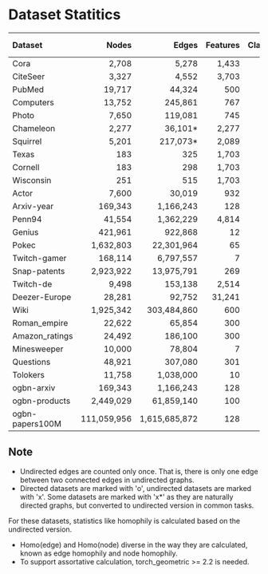 # Dataset Statitics 

| Dataset | Nodes | Edges | Features | Classes | Directed |Homo(edge) |Homo(node) | Assortativity | Avg. Degree | 
| :-----| ----: | ----: | ----: | ----: | :----: | ----: | ----: | ----: | ----: | 
| Cora         | 2,708   | 5,278     | 1,433 | 7 | x | 0.810 | 0.825 | -0.066 | 3.898 |
| CiteSeer     | 3,327   | 4,552     | 3,703 | 6 | x | 0.736 | 0.706 |  0.048 | 2.736 |
| PubMed       | 19,717  | 44,324    | 500  | 3 | x | 0.802 | 0.792 | -0.044 | 4.496 |
| Computers    | 13,752  | 245,861   | 767  | 10| x | 0.777 | 0.785 | -0.056 | 35.756| 
| Photo        | 7,650   | 119,081   | 745  | 8 | x | 0.827 | 0.836 | -0.045 | 31.132|
| Chameleon    | 2,277   | 36,101*   | 2,277 | 10| x*| 0.235 | 0.104 | -0.113 | 31.709| 
| Squirrel     | 5,201   | 217,073*  | 2,089 | 5 | x*| 0.224 | 0.089 |  0.374 | 83.474|
| Texas        |  183   |   325    | 1,703 | 5 | x*| 0.108 | 0.065 | -0.346 | 1.776 |
| Cornell      |  183   |   298    | 1,703 | 5 | x*| 0.305 | 0.212 | -0.384 | 1.628 |
| Wisconsin    |  251   |   515    | 1,703 | 5 | x*| 0.196 | 0.172 | -0.272 | 2.052 |
| Actor        | 7,600   | 30,019    | 932  | 5 | x*| 0.219 | 0.159 | -0.111 | 3.950 |
| Arxiv-year   | 169,343 | 1,166,243  | 128  | 5 | o | 0.222 | 0.256 |  0.014 | 6.887 |
| Penn94       | 41,554  | 1,362,229  | 4,814 | 2 | x | 0.470 | 0.483 | -0.001 | 65.564| 
| Genius       | 421,961 | 922,868   | 12   | 2 | x*| 0.593 | 0.509 | -0.102 | 4.374 |
| Pokec        | 1,632,803| 22,301,964 | 65   | 2 | x*| 0.425 | 0.428 |  0.002 | 27.317|
| Twitch-gamer | 168,114 | 6,797,557  |  7   | 2 | x*| 0.554 | 0.556 | -0.087 | 80.868|  
| Snap-patents | 2,923,922| 13,975,791 | 269  | 5 | o | 0.219 | 0.208 |  0.033 | 4.780 |
| Twitch-de    | 9,498   | 153,138   | 2,514 | 2 | x*| 0.632 | 0.596 | -0.115 | 32.246|
| Deezer-Europe| 28,281  | 92,752    | 31,241| 2 | x | 0.525 | 0.530 |  0.104 | 6.559 |
| Wiki         | 1,925,342| 303,484,860| 600  | 5 | x*| 0.378 | 0.258 | -0.015 |251.962|
| Roman_empire | 22,622 | 65,854 | 300 | 18 | x | 0.047 | 0.046 | -0.028 | 2.906 |
| Amazon_ratings | 24,492 | 186,100 | 300 | 5 | x | 0.380 | 0.376 | -0.092 | 7.598 |
| Minesweeper  | 10,000 | 78,804 | 7 | 2 | x | 0.683 | 0.683 | 0.392 | 7.880 |
| Questions    | 48,921 | 307,080 | 301 | 2 | x | 0.840 | 0.898 | -0.152 | 6.277 |
| Tolokers     | 11,758 | 1,038,000 | 10 | 2 | x | 0.595 | 0.634 | -0.080 | 88.280 |
| ogbn-arxiv   | 169,343 | 1,166,243  |  128 | 40| o | 0.655 | 0.428 |  0.014 | 6.887 |
| ogbn-products| 2,449,029 | 61,859,140 |  100 | 47| x | 0.808 | 0.817 | -0.042 | 50.517|
| ogbn-papers100M | 111,059,956 | 1,615,685,872 | 128 | 172 | o | - | - | - | 14.548

## Note
* Undirected edges are counted only once. That is, there is only one edge between two connected edges in undirected graphs.
* Directed datasets are marked with 'o', undirected datasets are marked with 'x'. 
Some datasets are marked with 'x*' as they are naturally directed graphs, but converted to undirected version in common tasks. 

For these datasets, statistics like homophily is calculated based on the undirected version.
* Homo(edge) and Homo(node) diverse in the way they are calculated, known as edge homophily and node homophily.
* To support assortative calculation, torch_geometric >= 2.2 is needed. 